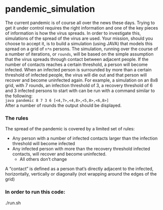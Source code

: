 # pandemic_simulation

The current pandemic is of course all over the news these days. Trying to get it
under control requires the right information and one of the key pieces of
information is how the virus spreads. In order to investigate this, simulations of the
spread of the virus are used.
Your mission, should you choose to accept it, is to build a simulation (using JAVA)
that models this spread on a grid of `n*n` persons. The simulation, running over the
course of a number of iterations, or `rounds`, will be based on the simple
assumption that the virus spreads through contact between adjacent people. If
the number of contacts reaches a certain threshold, a person will become infected.
When an infected person is surrounded by more than a certain threshold of
infected people, the virus will die out and that person will recover and become
uninfected again.
For example, a simulation on an 8x8 grid, with 7 rounds, an infection threshold of 3,
a recovery threshold of 6 and 3 infected persons to start with can be run with a
command similar to the following:<br>
`java pandemic 8 7 3 6 [<4,7>,<4,8>,<5,8>,<6,8>]`<br>
After a number of rounds the output should be displayed.

### The rules
The spread of the pandemic is covered by a limited set of rules:
- Any person with a number of infected contacts larger than the infection
  threshold will become infected
- Any infected person with more than the recovery threshold infected
  contacts, will recover and become uninfected.
  - All others don’t change
 
A “contact” is defined as a person that’s directly adjacent to the infected,
horizontally, vertically or diagonally (not wrapping around the edges of the grid)

### In order to run this code:

./run.sh
